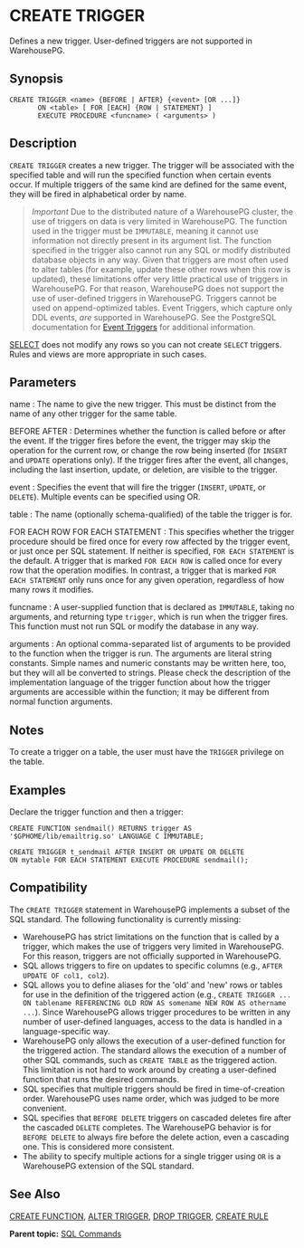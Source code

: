 # CREATE TRIGGER 

Defines a new trigger. User-defined triggers are not supported in WarehousePG.

## <a id="section2"></a>Synopsis 

``` {#sql_command_synopsis}
CREATE TRIGGER <name> {BEFORE | AFTER} {<event> [OR ...]}
       ON <table> [ FOR [EACH] {ROW | STATEMENT} ]
       EXECUTE PROCEDURE <funcname> ( <arguments> )
```

## <a id="section3"></a>Description 

`CREATE TRIGGER` creates a new trigger. The trigger will be associated with the specified table and will run the specified function when certain events occur. If multiple triggers of the same kind are defined for the same event, they will be fired in alphabetical order by name.

>*Important* Due to the distributed nature of a WarehousePG cluster, the use of triggers on data is very limited in WarehousePG. The function used in the trigger must be `IMMUTABLE`, meaning it cannot use information not directly present in its argument list. The function specified in the trigger also cannot run any SQL or modify distributed database objects in any way. Given that triggers are most often used to alter tables \(for example, update these other rows when this row is updated\), these limitations offer very little practical use of triggers in WarehousePG. For that reason, WarehousePG does not support the use of user-defined triggers in WarehousePG. Triggers cannot be used on append-optimized tables.
> Event Triggers, which capture only DDL events, _are_ supported in WarehousePG. See the PostgreSQL documentation for [Event Triggers](https://www.postgresql.org/docs/12/event-triggers.html) for additional information.

[SELECT](SELECT.html) does not modify any rows so you can not create `SELECT` triggers. Rules and views are more appropriate in such cases.

## <a id="section4"></a>Parameters 

name
:   The name to give the new trigger. This must be distinct from the name of any other trigger for the same table.

BEFORE AFTER
:   Determines whether the function is called before or after the event. If the trigger fires before the event, the trigger may skip the operation for the current row, or change the row being inserted \(for `INSERT` and `UPDATE` operations only\). If the trigger fires after the event, all changes, including the last insertion, update, or deletion, are visible to the trigger.

event
:   Specifies the event that will fire the trigger \(`INSERT`, `UPDATE`, or `DELETE`\). Multiple events can be specified using OR.

table
:   The name \(optionally schema-qualified\) of the table the trigger is for.

FOR EACH ROW
FOR EACH STATEMENT
:   This specifies whether the trigger procedure should be fired once for every row affected by the trigger event, or just once per SQL statement. If neither is specified, `FOR EACH STATEMENT` is the default. A trigger that is marked `FOR EACH ROW` is called once for every row that the operation modifies. In contrast, a trigger that is marked `FOR EACH STATEMENT` only runs once for any given operation, regardless of how many rows it modifies.

funcname
:   A user-supplied function that is declared as `IMMUTABLE`, taking no arguments, and returning type `trigger`, which is run when the trigger fires. This function must not run SQL or modify the database in any way.

arguments
:   An optional comma-separated list of arguments to be provided to the function when the trigger is run. The arguments are literal string constants. Simple names and numeric constants may be written here, too, but they will all be converted to strings. Please check the description of the implementation language of the trigger function about how the trigger arguments are accessible within the function; it may be different from normal function arguments.

## <a id="section5"></a>Notes 

To create a trigger on a table, the user must have the `TRIGGER` privilege on the table.

## <a id="section6"></a>Examples 

Declare the trigger function and then a trigger:

```
CREATE FUNCTION sendmail() RETURNS trigger AS 
'$GPHOME/lib/emailtrig.so' LANGUAGE C IMMUTABLE;

CREATE TRIGGER t_sendmail AFTER INSERT OR UPDATE OR DELETE 
ON mytable FOR EACH STATEMENT EXECUTE PROCEDURE sendmail();
```

## <a id="section7"></a>Compatibility 

The `CREATE TRIGGER` statement in WarehousePG implements a subset of the SQL standard. The following functionality is currently missing:

-   WarehousePG has strict limitations on the function that is called by a trigger, which makes the use of triggers very limited in WarehousePG. For this reason, triggers are not officially supported in WarehousePG.
-   SQL allows triggers to fire on updates to specific columns \(e.g., `AFTER UPDATE OF col1, col2`\).
-   SQL allows you to define aliases for the 'old' and 'new' rows or tables for use in the definition of the triggered action \(e.g., `CREATE TRIGGER ... ON tablename REFERENCING OLD ROW AS somename NEW ROW AS othername ...`\). Since WarehousePG allows trigger procedures to be written in any number of user-defined languages, access to the data is handled in a language-specific way.
-   WarehousePG only allows the execution of a user-defined function for the triggered action. The standard allows the execution of a number of other SQL commands, such as `CREATE TABLE` as the triggered action. This limitation is not hard to work around by creating a user-defined function that runs the desired commands.
-   SQL specifies that multiple triggers should be fired in time-of-creation order. WarehousePG uses name order, which was judged to be more convenient.
-   SQL specifies that `BEFORE DELETE` triggers on cascaded deletes fire after the cascaded `DELETE` completes. The WarehousePG behavior is for `BEFORE DELETE` to always fire before the delete action, even a cascading one. This is considered more consistent.
-   The ability to specify multiple actions for a single trigger using `OR` is a WarehousePG extension of the SQL standard.

## <a id="section8"></a>See Also 

[CREATE FUNCTION](CREATE_FUNCTION.html), [ALTER TRIGGER](ALTER_TRIGGER.html), [DROP TRIGGER](DROP_TRIGGER.html), [CREATE RULE](CREATE_RULE.html)

**Parent topic:** [SQL Commands](../sql_commands/sql_ref.html)

